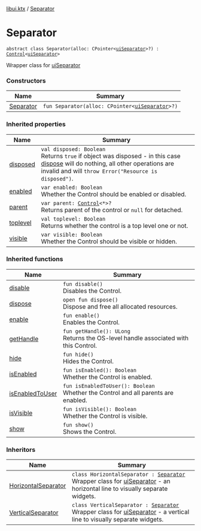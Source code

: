 [libui.ktx](../README.md) / [Separator](README.md)

# Separator

`abstract class Separator(alloc: CPointer<`[`uiSeparator`](../../libui/ui-separator.md)`>?) : `[`Control`](../-control/README.md)`<`[`uiSeparator`](../../libui/ui-separator.md)`> `

Wrapper class for [uiSeparator](../../libui/ui-separator.md)

### Constructors

| Name | Summary |
|---|---|
| [Separator](-separator.md) | `fun Separator(alloc: CPointer<`[`uiSeparator`](../../libui/ui-separator.md)`>?)` |

### Inherited properties

| Name | Summary |
|---|---|
| [disposed](../-disposable/disposed.md) | `val disposed: Boolean`<br>Returns `true` if object was disposed - in this case [dispose](../-disposable/dispose.md) will do nothing, all other operations are invalid and will `throw Error("Resource is disposed")`. |
| [enabled](../-control/enabled.md) | `var enabled: Boolean`<br>Whether the Control should be enabled or disabled. |
| [parent](../-control/parent.md) | `var parent: `[`Control`](../-control/README.md)`<*>?`<br>Returns parent of the control or `null` for detached. |
| [toplevel](../-control/toplevel.md) | `val toplevel: Boolean`<br>Returns whether the control is a top level one or not. |
| [visible](../-control/visible.md) | `var visible: Boolean`<br>Whether the Control should be visible or hidden. |

### Inherited functions

| Name | Summary |
|---|---|
| [disable](../-control/disable.md) | `fun disable()`<br>Disables the Control. |
| [dispose](../-control/dispose.md) | `open fun dispose()`<br>Dispose and free all allocated resources. |
| [enable](../-control/enable.md) | `fun enable()`<br>Enables the Control. |
| [getHandle](../-control/get-handle.md) | `fun getHandle(): ULong`<br>Returns the OS-level handle associated with this Control. |
| [hide](../-control/hide.md) | `fun hide()`<br>Hides the Control. |
| [isEnabled](../-control/is-enabled.md) | `fun isEnabled(): Boolean`<br>Whether the Control is enabled. |
| [isEnabledToUser](../-control/is-enabled-to-user.md) | `fun isEnabledToUser(): Boolean`<br>Whether the Control and all parents are enabled. |
| [isVisible](../-control/is-visible.md) | `fun isVisible(): Boolean`<br>Whether the Control is visible. |
| [show](../-control/show.md) | `fun show()`<br>Shows the Control. |

### Inheritors

| Name | Summary |
|---|---|
| [HorizontalSeparator](../-horizontal-separator/README.md) | `class HorizontalSeparator : `[`Separator`](README.md)<br>Wrapper class for [uiSeparator](../../libui/ui-separator.md) - an horizontal line to visually separate widgets. |
| [VerticalSeparator](../-vertical-separator/README.md) | `class VerticalSeparator : `[`Separator`](README.md)<br>Wrapper class for [uiSeparator](../../libui/ui-separator.md) - a vertical line to visually separate widgets. |
